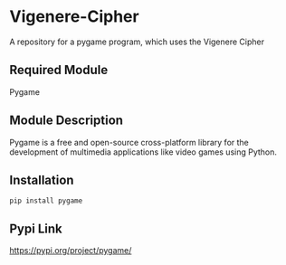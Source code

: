 # Vigenere-Cipher
A repository for a pygame program, which uses the Vigenere Cipher

Required Module
-----------

Pygame

Module Description
-----------

Pygame is a free and open-source cross-platform library for the development of multimedia applications like video games using Python.

Installation
-----------

```
pip install pygame
```

Pypi Link
-----------

https://pypi.org/project/pygame/
